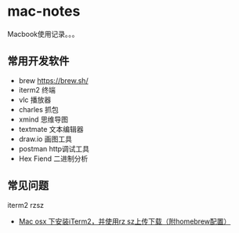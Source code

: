 # mac-notes

Macbook使用记录。。。

## 常用开发软件

* brew https://brew.sh/
* iterm2 终端
* vlc 播放器
* charles 抓包
* xmind 思维导图
* textmate 文本编辑器
* draw.io 画图工具
* postman http调试工具
* Hex Fiend 二进制分析

## 常见问题

iterm2 rzsz

* [Mac osx 下安装iTerm2，并使用rz sz上传下载（附homebrew配置）](https://segmentfault.com/a/1190000012166969)
